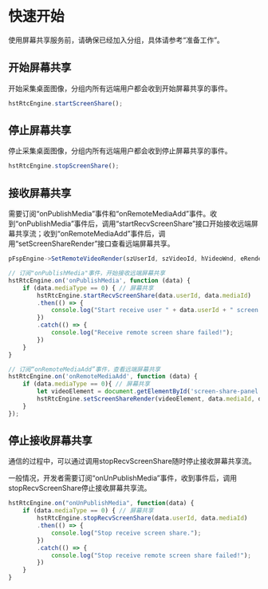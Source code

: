 # 快速开始

使用屏幕共享服务前，请确保已经加入分组，具体请参考“准备工作”。


## 开始屏幕共享

开始采集桌面图像，分组内所有远端用户都会收到开始屏幕共享的事件。

```js
hstRtcEngine.startScreenShare();
```

## 停止屏幕共享

停止采集桌面图像，分组内所有远端用户都会收到停止屏幕共享的事件。

```js
hstRtcEngine.stopScreenShare();
```


## 接收屏幕共享

需要订阅“onPublishMedia”事件和“onRemoteMediaAdd”事件。收到“onPublishMedia”事件后，调用“startRecvScreenShare”接口开始接收远端屏幕共享流；收到“onRemoteMediaAdd”事件后，调用“setScreenShareRender”接口查看远端屏幕共享。


```js
pFspEngine->SetRemoteVideoRender(szUserId, szVideoId, hVideoWnd, eRenderMode);
```

```js
// 订阅"onPublishMedia"事件，开始接收远端屏幕共享
hstRtcEngine.on('onPublishMedia', function (data) {
    if (data.mediaType == 0) { // 屏幕共享	
        hstRtcEngine.startRecvScreenShare(data.userId, data.mediaId)
        .then(() => {
            console.log("Start receive user " + data.userId + " screen share! ");
        })
        .catch(() => {
            console.log("Receive remote screen share failed!");
        })
    } 
}

// 订阅“onRemoteMediaAdd”事件，查看远端屏幕共享
hstRtcEngine.on('onRemoteMediaAdd', function (data) {
    if (data.mediaType == 0){ // 屏幕共享
        let videoElement = document.getElementById('screen-share-panel');
        hstRtcEngine.setScreenShareRender(videoElement, data.mediaId, data.userId);
    }
});

```


## 停止接收屏幕共享

通信的过程中，可以通过调用stopRecvScreenShare随时停止接收屏幕共享流。

一般情况，开发者需要订阅“onUnPublishMedia”事件，收到事件后，调用stopRecvScreenShare停止接收屏幕共享流。

```js
hstRtcEngine.on("onUnPublishMedia", function(data) {
    if (data.mediaType == 0) { // 屏幕共享
        hstRtcEngine.stopRecvScreenShare(data.userId, data.mediaId)
        .then(() => {
            console.log("Stop receive screen share.");
        })
        .catch(() => {
            console.log("Stop receive remote screen share failed!");
        })
    }
}
```